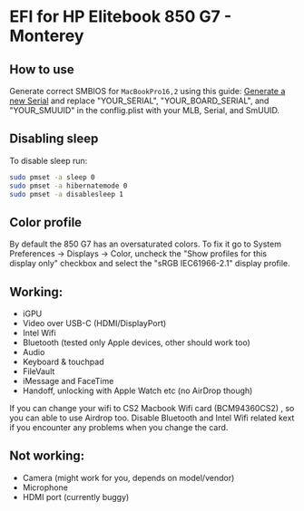 EFI for HP Elitebook 850 G7 - Monterey 
=============


## How to use

Generate correct SMBIOS for `MacBookPro16,2` using this guide: [Generate a new Serial](https://dortania.github.io/OpenCore-Post-Install/universal/iservices.html#generate-a-new-serial)
and replace "YOUR_SERIAL", "YOUR_BOARD_SERIAL", and "YOUR_SMUUID" in the conflig.plist with your MLB, Serial, and SmUUID.

## Disabling sleep

To disable sleep run:

```bash
sudo pmset -a sleep 0
sudo pmset -a hibernatemode 0
sudo pmset -a disablesleep 1
```

## Color profile

By default the 850 G7 has an oversaturated colors. To fix it go to System Preferences -> Displays -> Color, uncheck the "Show profiles for this display only" checkbox and select the "sRGB IEC61966-2.1" display profile.

## Working:

- iGPU
- Video over USB-C (HDMI/DisplayPort)
- Intel Wifi
- Bluetooth (tested only Apple devices, other should work too)
- Audio
- Keyboard & touchpad
- FileVault
- iMessage and FaceTime
- Handoff, unlocking with Apple Watch etc (no AirDrop though)

If you can change your wifi to CS2 Macbook Wifi card (BCM94360CS2) , so you can able to use Airdrop too. Disable Bluetooth and Intel Wifi related kext if you encounter any problems when you change the card. 

## Not working:

- Camera (might work for you, depends on model/vendor)
- Microphone
- HDMI port (currently buggy)
